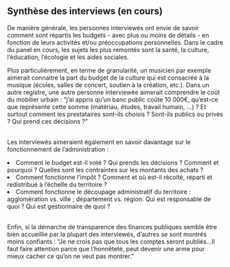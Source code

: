 ## Synthèse des interviews (en cours)
De manière générale, les personnes interviewés ont envie de savoir comment sont répartis les budgets - avec plus ou moins de détails - en fonction de leurs activités et/ou préoccupations personnelles. Dans le cadre du panel en cours, les sujets les plus remontés sont la santé, la culture, l’éducation, l’écologie et les aides sociales.  
  
Plus particulièrement, en terme de granularité, un musicien par exemple aimerait connaitre la part du budget de la culture qui est consacrée à la musique (écoles, salles de concert, soutien à la création, etc.).  Dans un autre registre, une autre personne interviewée aimerait comprendre le coût du mobilier urbain : “j’ai appris qu’un banc public coûte 10 000€, qu’est-ce que représente cette somme (matériau, études, travail humain, …) ? Et surtout comment les prestataires sont-ils choisis ? Sont-ils publics ou privés ? Qui prend ces décisions ?”  


<br/> Les interviewés aimeraient également en savoir davantage sur le fonctionnement de l’administration :
<li>Comment le budget est-il voté ? Qui prends les décisions ? Comment et pourquoi ? Quelles sont les contraintes sur les montants des achats ? </li>
<li>Comment fonctionne l’impôt ? Comment et où est-il récolté, réparti et redistribué à l’échelle du territoire ? </li>
<li>Comment fonctionne le découpage administratif du territoire : agglomération vs. ville ; département vs. région. Qui est responsable de quoi ? Qui est gestionnaire de quoi ? </li>


<br/> Enfin, si la démarche de transparence des finances publiques semble être bien accueillie par la plupart des interviewés, d’autres se sont montrés moins confiants : “Je ne crois pas que tous les comptes seront publiés…Il faut faire attention parce que l’honnêteté, peut devenir une arme pour mieux cacher ce qu’on ne veut pas montrer.”
